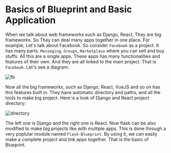 # Basics of Blueprint and Basic Application
When we talk about web frameworks such as Django, React, They are big frameworks. So They can deal many apps together in one place. For example, Let's talk about
Facebook. So consider ``Facebook`` as a project. It has many parts. ``Messeging``, ``Groups``, ``Marketplace`` where you can sell and buy stuffs. All this are a single
apps. These apps has many functionalities and features of their own. And they are all linked to the main project. That is ``Facebook``. Let's see a diagram:

![fb](https://github.com/isfar17/Flask_Tutorial/blob/master/05.Flask%20BluePrints/1.flask_blueprint_basic_1%20app/images/what%20is%20project%20and%20apps.jpg)

Now all the big frameworks, such as Django, React, VueJS and so on has this features built in. They have automatic directory and paths, and all the tools to make
big project. Here is a look of Django and React project directory:

![directory](https://github.com/isfar17/Flask_Tutorial/blob/master/05.Flask%20BluePrints/1.flask_blueprint_basic_1%20app/images/collage.png)

The left one is Django and the right one is React. Now flask can be also modified to make big projects like with multiple apps. This is done through a very 
poplular module named  ``Flask-Blueprint``. By using it, we can easily make a complete project and link apps together. That is the basic of Blueprint.
